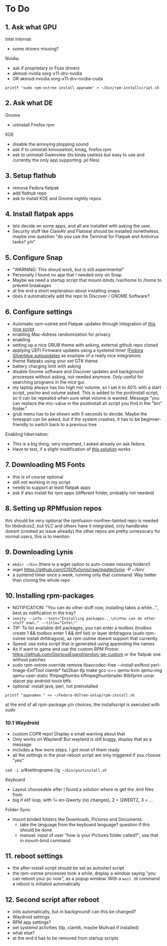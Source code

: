 # To Do

## 1. Ask what GPU
Intel internal:
- some drivers missing?

Nvidia:
- ask if proprietary or Foss drivers
- akmod-nvidia xorg-x11-drv-nvidia
- OR akmod-nvodia xorg-x11-drv-nvidia-cuda

`printf "sudo rpm-ostree install appname" > ~/bin/rpm-installscript.sh`


## 2. Ask what DE
Gnome

- uninstall Firefox rpm

KDE

- disable the annoying plopping sound
- ask if to uninstall kmousetool, kmag, firefox rpm
- ask to uninstall Gwenview (its kinda useless but easy to use and currently the only app supporting .jxl files)

## 3. Setup flathub
- remove Fedora flatpak
- add flathub repo
- ask to install KDE and Gnome nightly repos


## 4. Install flatpak apps
- lets decide on some apps, and all are installed with asking the user.
- Security stuff like ClamAV and Flatseal should be installed nonetheless, maybe one question "do you use the Terminal for Flatpak and Antivirus tasks? y/n"

## 5. Configure Snap
- "WARNING: This shoud work, but is still experimental"
- Personally I found no app that I needed only on Snap
- Maybe we need a startup script that mount-binds /var/home to /home to prevent breakages
- at the end a short explanation about installing snaps
- does it automatically add the repo to Discover / GNOME Software?

## 6. Configure settings
- Automatic rpm-ostree and Flatpak updates through integration of [this nice script](https://github.com/tonywalker1/silverblue-update)
- enabling Mac-Adress randomization for privacy
- enabling
- setting up a nice GRUB theme with asking, external github repo cloned
- applying UEFI Firmware updates using a systemd timer ([Fedora Silverblue autoupdates](https://github.com/tonywalker1/silverblue-update) as example of a really nice integration)
- theme flatpaks using your set GTK theme
- battery charging limit with asking
- disable Gnome software and Discover updates and background processes without asking, not needed anymore. Only useful for searching programs in the nice gui.
- my laptop always has too high mic volume, so I set it to 40% with a start script, yes/no and volume asked. This is added to the postinstall script, so it can be repeated when sure what volume is wanted. Message "you can replace the mic-value in the postinstall.sh script you find in the "bin" folder."
- grub menu has to be shown with 5 seconds to decide. Maybe the timespan can be asked, but if the system crashes, it has to be beginner-friendly to switch back to a previous tree

Enabling hibernation:
- This is a big thing, very important, I asked already on ask fedora.
- Have to test, if a slight modification of [this solution](https://fedoramagazine.org/hibernation-in-fedora-36-workstation/) works

## 7. Downloading MS Fonts
- this is of course optional
- still not working in my script
- needs to support at least flatpak apps
- ask if also install for rpm apps (different folder, probably not needed)

## 8. Setting up RPMfusion repos
this should be very optional
the rpmfusion-nonfree-tainted repo is needed for libdvdcss2, but VLC and others have it integrated, only handbrake doesnt (created an issue already)
the other repos are pretty unnesscary for normal users, this is to mention

## 9. Downloading Lynis
- `mkdir ~/bin` (there is a wget option to auto-create missing folders!)
- wget https://github.com/CISOfy/lynis/raw/master/lynis -P ~/bin/
- a systemd timer once a week, running only that command. Way better than cloning the whole repo

## 10. Installing rpm-packages
- NOTIFICATION: "You can do other stuff now, installing takes a while...", best as notification in the tray?
- `zenity --info --text="Installing packages...\n\nYou can do other stuff now\." --title="Info\!"`
- TIP: To list available dnf packages, you can enter a toolbox (toolbox create 1 && toolbox enter 1 && dnf list) or layer dnfdragora (sudo rpm-ostree install dnfdragora), as rpm-ostree doesnt support that currently
- Speed: use extra script that is generated using appending the names
- As if want to game and use the custom RPM Proton https://github.com/GloriousEggroll/proton-ge-custom or the flatpak one without patches
- sudo rpm-ostree override remove libavcodec-free --install exiftool perl-Image-ExifTool clamtk* fail2ban tlp make gcc-c++ qemu-kvm qemu-img qemu-user-static ffmpegthumbs kffmpegthumbnailer #libfprint unrar stacer pip android-tools btfs
- optional: install java, perl, not preinstalled

`printf "appnamex " >> ~/Fedora-OSTree-setup/rpm-install.sh`

at the end of all rpm-package y/n choices, the installscript is executed with sudo

### 10.1 Waydroid
- custom COPR repo! Display a small warning about that
- Only works on Wayland! But wayland is still buggy, display that as a message
- includes a few more steps, I got most of them ready
- all the settings in the post-reboot script are only triggered if you choose "yes"

`sed -i `s/#settingname //g` ~/bin/postinstall.sh`

Keyboard

- Layout chooseable after I found a solution where to get the .kml files from
- big if elif loop, with 1= en-Qwerty (no changes), 2 = QWERTZ, 3 = ...

Folder-Sync

- mount binded folders like Downloads, Pictures and Documents
  - take the language from the keyboard language? question if this should be done
  - manual: input of user "how is your Pictures folder called?", use that in mount-bind command


## 11. reboot settings
- the after-install script should be set as autostart script
- the rpm-ostree processes took a while, display a window saying "you can reboot your pc now", as a popup window. With a `wait 30` command a reboot is initiated automatically



## 12. Second script after reboot
- inits automatically, but in background! can this be changed?
- Waydroid settings
- RPM app settings?
- set systemd activities (tlp, clamtk, maybe Mullvad if installed)
- what else?
- at the end it has to be removed from startup scripts
